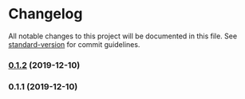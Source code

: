 # Changelog

All notable changes to this project will be documented in this file. See [standard-version](https://github.com/conventional-changelog/standard-version) for commit guidelines.

### [0.1.2](https://github.com/superdevofficial/kiwi/compare/v0.1.1...v0.1.2) (2019-12-10)



### 0.1.1 (2019-12-10)
